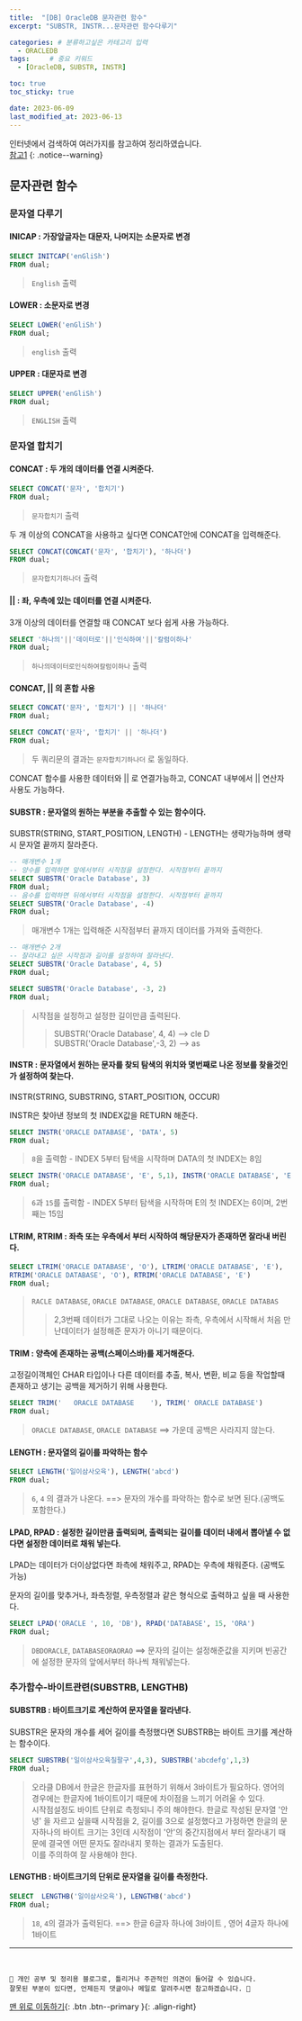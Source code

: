 ```yaml
---
title:  "[DB] OracleDB 문자관련 함수"  
excerpt: "SUBSTR, INSTR...문자관련 함수다루기"

categories: # 분류하고싶은 카테고리 입력
  - ORACLEDB
tags:     # 중요 키워드
  - [OracleDB, SUBSTR, INSTR]

toc: true
toc_sticky: true

date: 2023-06-09
last_modified_at: 2023-06-13
---
```



인터넷에서 검색하여 여러가지를 참고하여 정리하였습니다.    
[참고1](https://kkkapuq.tistory.com/106)
{: .notice--warning}


## 문자관련 함수

### 문자열 다루기

#### INICAP : 가장앞글자는 대문자, 나머지는 소문자로 변경 

```sql 
SELECT INITCAP('enGliSh')
FROM dual;
```

> `English` 출력


#### LOWER : 소문자로 변경

```sql 
SELECT LOWER('enGliSh')
FROM dual;
```

> `english` 출력


#### UPPER : 대문자로 변경

```sql 
SELECT UPPER('enGliSh')
FROM dual;
```

> `ENGLISH` 출력

### 문자열 합치기 

#### CONCAT : 두 개의 데이터를 연결 시켜준다.

```sql 
SELECT CONCAT('문자', '합치기')
FROM dual;
```

> `문자합치기` 출력

두 개 이상의 CONCAT을 사용하고 싶다면 CONCAT안에 CONCAT을 입력해준다.

```sql 
SELECT CONCAT(CONCAT('문자', '합치기'), '하나더')
FROM dual;
```

> `문자합치기하나더` 출력

#### || : 좌, 우측에 있는 데이터를 연결 시켜준다. 

3개 이상의 데이터를 연결할 때 CONCAT 보다 쉽게 사용 가능하다.

```sql 
SELECT '하나의'||'데이터로'||'인식하여'||'칼럼이하나'
FROM dual;
```

> `하나의데이터로인식하여칼럼이하나` 출력

#### CONCAT, || 의 혼합 사용

```sql
SELECT CONCAT('문자', '합치기') || '하나더'
FROM dual;

SELECT CONCAT('문자', '합치기' || '하나더')
FROM dual;
```

> 두 쿼리문의 결과는 `문자합치기하나더` 로 동일하다.

CONCAT 함수를 사용한 데이터와 || 로 연결가능하고, CONCAT 내부에서 || 연산자 사용도 가능하다.



#### SUBSTR : 문자열의 원하는 부분을 추출할 수 있는 함수이다.

SUBSTR(STRING, START_POSITION, LENGTH) - LENGTH는 생략가능하며 생략시 문자열 끝까지 잘라준다.

```sql 
-- 매개변수 1개
-- 양수를 입력하면 앞에서부터 시작점을 설정한다. 시작점부터 끝까지
SELECT SUBSTR('Oracle Database', 3)
FROM dual;
-- 음수를 입력하면 뒤에서부터 시작점을 설정한다. 시작점부터 끝까지
SELECT SUBSTR('Oracle Database', -4)
FROM dual;
```

> 매개변수 1개는 입력해준 시작점부터 끝까지 데이터를 가져와 출력한다.

```sql 
-- 매개변수 2개
-- 잘라내고 싶은 시작점과 길이를 설정하여 잘라낸다.
SELECT SUBSTR('Oracle Database', 4, 5)
FROM dual;

SELECT SUBSTR('Oracle Database', -3, 2)
FROM dual;
```

> 시작점을 설정하고 설정한 길이만큼 출력된다. 
> > SUBSTR('Oracle Database', 4, 4) --> cle D  
> > SUBSTR('Oracle Database',-3, 2) --> as    


#### INSTR : 문자열에서 원하는 문자를 찾되 탐색의 위치와 몇번째로 나온 정보를 찾을것인가 설정하여 찾는다.

INSTR(STRING, SUBSTRING, START_POSITION, OCCUR)

INSTR은 찾아낸 정보의 첫 INDEX값을 RETURN 해준다. 

```sql
SELECT INSTR('ORACLE DATABASE', 'DATA', 5)
FROM dual;
```

> `8`을 출력함 - INDEX 5부터 탐색을 시작하며 DATA의 첫 INDEX는 8임


```sql 
SELECT INSTR('ORACLE DATABASE', 'E', 5,1), INSTR('ORACLE DATABASE', 'E', 5,2)
FROM dual;
```

> `6`과 `15`를 출력함 - INDEX 5부터 탐색을 시작하며 E의 첫 INDEX는 6이며, 2번째는 15임


#### LTRIM, RTRIM : 좌측 또는 우측에서 부터 시작하여 해당문자가 존재하면 잘라내 버린다.

```sql 
SELECT LTRIM('ORACLE DATABASE', 'O'), LTRIM('ORACLE DATABASE', 'E'),
RTRIM('ORACLE DATABASE', 'O'), RTRIM('ORACLE DATABASE', 'E')
FROM dual;
```

> `RACLE DATABASE`, `ORACLE DATABASE`, `ORACLE DATABASE`, `ORACLE DATABAS`  
> > 2,3번째 데이터가 그대로 나오는 이유는 좌측, 우측에서 시작해서 처음 만난데이터가 설정해준 문자가 아니기 때문이다.

#### TRIM : 양측에 존재하는 공백(스페이스바)를 제거해준다.

고정길이객체인 CHAR 타입이나 다른 데이터를 추출, 복사, 변환, 비교 등을 작업할때 존재하고 생기는 공백을 제거하기 위해 사용한다.

```sql 
SELECT TRIM('   ORACLE DATABASE    '), TRIM(' ORACLE DATABASE')
FROM dual;
```

> `ORACLE DATABASE`, `ORACLE DATABASE` ==> 가운데 공백은 사라지지 않는다. 

#### LENGTH : 문자열의 길이를 파악하는 함수

```sql
SELECT LENGTH('일이삼사오육'), LENGTH('abcd')
FROM dual;
```

> `6`, `4` 의 결과가 나온다. ==> 문자의 개수를 파악하는 함수로 보면 된다.(공백도 포함한다.)

#### LPAD, RPAD : 설정한 길이만큼 출력되며, 출력되는 길이를 데이터 내에서 뽑아낼 수 없다면 설정한 데이터로 채워 넣는다. 

LPAD는 데이터가 더이상없다면 좌측에 채워주고, RPAD는 우측에 채워준다. (공백도 가능)

문자의 길이를 맞추거나, 좌측정렬, 우측정렬과 같은 형식으로 출력하고 싶을 때 사용한다. 

```sql 
SELECT LPAD('ORACLE ', 10, 'DB'), RPAD('DATABASE', 15, 'ORA')
FROM dual;
```

> `DBDORACLE`, `DATABASEORAORAO` ==> 문자의 길이는 설정해준값을 지키며 빈공간에 설정한 문자의 앞에서부터 하나씩 채워넣는다. 


### 추가함수-바이트관련(SUBSTRB, LENGTHB)

#### SUBSTRB : 바이트크기로 계산하여 문자열을 잘라낸다.

SUBSTR은 문자의 개수를 세어 길이를 측정했다면 SUBSTRB는 바이트 크기를 계산하는 함수이다.

```sql
SELECT SUBSTRB('일이삼사오육칠팔구',4,3), SUBSTRB('abcdefg',1,3)
FROM dual;
```

> 오라클 DB에서 한글은 한글자를 표현하기 위해서 3바이트가 필요하다. 영어의 경우에는 한글자에 1바이트이기 때문에 차이점을 느끼기 어려울 수 있다.  
> 시작점설정도 바이트 단위로 측정되니 주의 해야한다. 한글로 작성된 문자열 '안녕' 을 자르고 싶을때 시작점을 2, 길이를 3으로 설정했다고 가정하면
> 한글의 문자하나의 바이트 크기는 3인데 시작점이 '안'의 중간지점에서 부터 잘라내기 때문에 결국엔 어떤 문자도 잘라내지 못하는 결과가 도출된다.  
> 이를 주의하여 잘 사용해야 한다. 

#### LENGTHB : 바이트크기의 단위로 문자열을 길이를 측정한다.

```sql
SELECT  LENGTHB('일이삼사오육'), LENGTHB('abcd')
FROM dual;
```

> `18`, `4`의 결과가 출력된다. ==> 한글 6글자 하나에 3바이트 , 영어 4글자 하나에 1바이트



***
<br>
    
    📢 개인 공부 및 정리용 블로그로, 틀리거나 주관적인 의견이 들어갈 수 있습니다.
    잘못된 부분이 있다면, 언제든지 댓글이나 메일로 알려주시면 참고하겠습니다. 🔔

[맨 위로 이동하기](#){: .btn .btn--primary }{: .align-right}